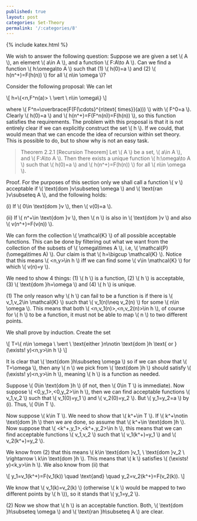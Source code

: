 ```yaml
---
published: true
layout: post
categories: Set-Theory
permalink: '/:categories/8'
---
```

{% include katex.html %}

We wish to answer the following question: Suppose we are given a set \\( A \\), an element \\( a\in A \\), and a function \\( F:A\to A \\). Can we find a function \\( h:\omega\to A \\) such that (1) \\( h(0)=a \\) and (2) \\( h(n^+)=F(h(n)) \\) for all \\( n\in \omega \\)? 

Consider the following proposal: We can let

\\[ h=\\{<n,F^n(a)> \ \vert \ n\in \omega\\} \\]

where \\( F^n=\overbrace{F(F(\cdots}^{n\text{ times}}(a))) \\) with \\( F^0=a \\). Clearly \\( h(0)=a \\) and \\( h(n^+)=F(F^n(n))=F(h(n)) \\), so this function satisfies the requirements. The problem with this proposal is that it is not entirely clear if we can explicitly construct the set \\( h \\). If we could, that would mean that we can encode the idea of recursion within set theory. This is possible to do, but to show why is not an easy task.

> Theorem 2.2.1 [Recursion Theorem] Let \\( A \\) be a set, \\( a\in A \\), and \\( F:A\to A \\). Then there exists a unique function \\( h:\omega\to A \\) such that \\( h(0)=a \\) and \\( h(n^+)=F(h(n)) \\) for all \\( n\in \omega \\).

Proof. For the purposes of this section only we shall call a function \\( v \\) acceptable if \\( \text{dom }v\subseteq \omega \\) and \\( \text{ran }v\subseteq A \\), and the following holds:

(i) If \\( 0\in \text{dom }v \\), then \\( v(0)=a \\).

(ii) If \\( n^+\in \text{dom }v \\), then \\( n \\) is also in \\( \text{dom }v \\) and also \\( v(n^+)=F(v(n)) \\).

We can form the collection \\( \mathcal{K} \\) of all possible acceptable functions. This can be done by filtering out what we want from the collection of the subsets of \\( \omega\times A \\), i.e, \\( \mathcal{P}(\omega\times A) \\). Our claim is that \\( h=\bigcup \mathcal{K} \\). Notice that this means \\( <n,y>\in h \\) iff we can find some \\( v\in \mathcal{K} \\) for which \\( v(n)=y \\).

We need to show 4 things: (1) \\( h \\) is a function, (2) \\( h \\) is acceptable, (3) \\( \text{dom }h=\omega \\) and (4) \\( h \\) is unique.

(1) The only reason why \\( h \\) can fail to be a function is if there is \\( v_1,v_2\in \mathcal{K} \\) such that \\( v_1(n)\neq v_2(n) \\) for some \\( n\in \omega \\). This means that both \\( <n,v_1(n)>,<n,v_2(n)>\in h \\), of course for \\( h \\) to be a function, it must not be able to map \\( n \\) to two different points.

We shall prove by induction. Create the set

\\[ T=\\{ n\in \omega \ \vert \ \text{either }n\notin \text{dom }h \text{ or }(\exists! y)<n,y>\in h \\} \\]

It is clear that \\( \text{dom }h\subseteq \omega \\) so if we can show that \\( T=\omega \\), then any \\( n \\) we pick from \\( \text{dom }h \\) should satisfy \\( (\exists! y)<n,y>\in h \\), meaning \\( h \\) is a function as needed.

Suppose \\( 0\in \text{dom }h \\) (if not, then \\( 0\in T \\) is immediate). Now suppose \\( <0,y_1>,<0,y_2>\in h \\), then we can find acceptable functions \\( v_1,v_2 \\) such that \\( v_1(0)=y_1 \\) and \\( v_2(0)=y_2 \\). But \\( y_1=y_2=a \\) by (i). Thus, \\( 0\in T \\).

Now suppose \\( k\in T \\). We need to show that \\( k^+\in T \\). If \\( k^+\notin \text{dom }h \\) then we are done, so assume that \\( k^+\in \text{dom }h \\). Now suppose that \\( <k^+,y_1>,<k^+,y_2>\in h \\), this means that we can find acceptable functions \\( v_1,v_2 \\) such that \\( v_1(k^+)=y_1 \\) and \\( v_2(k^+)=y_2 \\).

We know from (2) that this means \\( k\in \text{dom }v_1, \ \text{dom }v_2 \ \rightarrow \ k\in \text{dom }h \\). This means that \\( k \\) satisfies \\( (\exists! y)<k,y>\in h \\). We also know from (ii) that

\\[ y_1=v_1(k^+)=F(v_1(k)) \quad \text{and} \quad y_2=v_2(k^+)=F(v_2(k)). \\]

We know that \\( v_1(k)=v_2(k) \\) (otherwise \\( k \\) would be mapped to two different points by \\( h \\)), so it stands that \\( y_1=y_2 \\).

(2) Now we show that \\( h \\) is an acceptable function. Both, \\( \text{dom }h\subseteq \omega \\) and \\( \text{ran }h\subseteq A \\) are clear.
